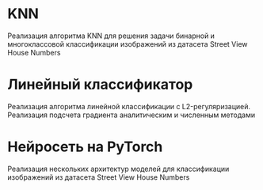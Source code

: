 # KNN
Реализация алгоритма KNN для решения задачи бинарной и многоклассовой классификации изображений из датасета Street View House Numbers
# Линейный классификатор
Реализация алгоритма линейной классификации с L2-регуляризацией. Реализация подсчета градиента аналитическим и численным методами
# Нейросеть на PyTorch
Реализация нескольких архитектур моделей для классификации изображений из датасета Street View House Numbers
